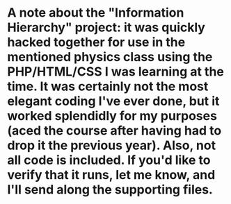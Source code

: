 # A note about the "Information Hierarchy" project: it was quickly hacked together for use in the mentioned physics class using the PHP/HTML/CSS I was learning at the time. It was certainly not the most elegant coding I've ever done, but it worked splendidly for my purposes (aced the course after having had to drop it the previous year). Also, not all code is included. If you'd like to verify that it runs, let me know, and I'll send along the supporting files.
